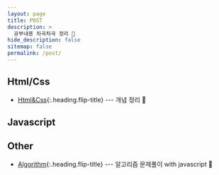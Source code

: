 ```yaml
---
layout: page
title: POST
description: >
  공부내용 차곡차곡 정리 💚
hide_description: false
sitemap: false
permalink: /post/
---
```


## Html/Css
- [Html&Css]{:.heading.flip-title} --- 개념 정리 🍎

[Html&Css]: /post/html-css

## Javascript

## Other
- [Algorithm]{:.heading.flip-title} --- 알고리즘 문제풀이 with javascript 🍊


[Algorithm]: /post/algorithm/
